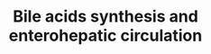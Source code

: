 ---
annotations:
- id: PW:0000039
  parent: classic metabolic pathway
  type: Pathway Ontology
  value: bile acid biosynthetic pathway
authors:
- VioletH
- DeSl
- Egonw
- Khanspers
- Eweitz
description: Bile Acid Synthesis and Enterohepathic Circulation.  In hepatocytes,
  cholesterol is acquired through de novo synthesis as well as receptor-mediated endocytosis
  of cholesterol-rich lipoproteins. Cholesterol is eliminated through bile acid synthesis
  and secretion. The first (and rate-limiting) step in cholesterol conversion  to
  bile acids is catalyzed by CYP7A1. Bile acids are then secreted into the bile via
  ABCB11 and released into the small intestine. The majority of bile acids are re-absorbed
  into the enterocytes via ASBT and transported back to the liver via portal circulation
  via NTCP.  In the hepatocyte, bile acids activate FXR, which inhibits CYP7A1. In
  the small intestine, bile acids also activate FXR to induce FGF15, which subsequently
  binds and activates FGFR4, leading to inhibition of CYP7A1, partially via ERK signaling.
  Based on figure 1 in [https://www.ncbi.nlm.nih.gov/pubmed/29653253 Wang et al].
last-edited: 2021-05-09
ndex: e7aa8b52-8b6a-11eb-9e72-0ac135e8bacf
organisms:
- Homo sapiens
redirect_from:
- /index.php/Pathway:WP4389
- /instance/WP4389
- /instance/WP4389_r123503
revision: r123503
schema-jsonld:
- '@context': https://schema.org/
  '@id': https://wikipathways.github.io/pathways/WP4389.html
  '@type': Dataset
  creator:
    '@type': Organization
    name: WikiPathways
  description: Bile Acid Synthesis and Enterohepathic Circulation.  In hepatocytes,
    cholesterol is acquired through de novo synthesis as well as receptor-mediated
    endocytosis of cholesterol-rich lipoproteins. Cholesterol is eliminated through
    bile acid synthesis and secretion. The first (and rate-limiting) step in cholesterol
    conversion  to bile acids is catalyzed by CYP7A1. Bile acids are then secreted
    into the bile via ABCB11 and released into the small intestine. The majority of
    bile acids are re-absorbed into the enterocytes via ASBT and transported back
    to the liver via portal circulation via NTCP.  In the hepatocyte, bile acids activate
    FXR, which inhibits CYP7A1. In the small intestine, bile acids also activate FXR
    to induce FGF15, which subsequently binds and activates FGFR4, leading to inhibition
    of CYP7A1, partially via ERK signaling. Based on figure 1 in [https://www.ncbi.nlm.nih.gov/pubmed/29653253
    Wang et al].
  keywords:
  - ABCB11
  - ABCG5
  - ABCG8
  - ASBT
  - Bile Acid
  - Bile acid
  - CYP7A1
  - Cholesterol
  - FGF19
  - FGFR4
  - FXR1
  - LDL
  - LDL cholesterol
  - LDLR
  - MAPK1
  - MAPK3
  - NTCP
  license: CC0
  name: 'Bile acids synthesis and enterohepatic circulation '
seo: CreativeWork
title: 'Bile acids synthesis and enterohepatic circulation '
wpid: WP4389
---